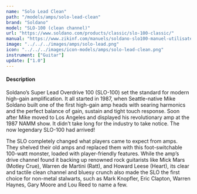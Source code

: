 ```yaml
---
name: "Solo Lead Clean"
path: "/models/amps/solo-lead-clean"
brand: "Soldano"
model: "SLO-100 (clean channel)"
url: "https://www.soldano.com/products/classic/slo-100-classic/"
manual: "https://www.zikinf.com/manuels/soldano-slo100-manuel-utilisateur-en-36158.pdf"
image: "../../../images/amps/solo-lead.png"
icon: "../../../images/icon-models/amps/solo-lead-clean.png"
instrument: ["Guitar"]
update: ["1.0"]
---
```

#### Description
Soldano’s Super Lead Overdrive 100 (SLO-100) set the standard for modern high-gain amplification. It all started in 1987, when Seattle-native Mike Soldano built one of the first high-gain amp heads with searing harmonics and the perfect balance of gain, sustain and tight touch response. Soon after Mike moved to Los Angeles and displayed his revolutionary amp at the 1987 NAMM show. It didn’t take long for the industry to take notice. The now legendary SLO-100 had arrived!

The SLO completely changed what players came to expect from amps. They shelved their old amps and replaced them with this foot-switchable 100-watt monster, loaded with player-friendly features. While the amp’s drive channel found it backing up renowned rock guitarists like Mick Mars (Motley Crue), Warren de Martini (Ratt), and Howard Leese (Heart), its clear and tactile clean channel and bluesy crunch also made the SLO the first choice for non-metal stalwarts, such as Mark Knopfler, Eric Clapton, Warren Haynes, Gary Moore and Lou Reed to name a few. 